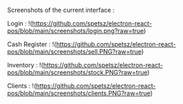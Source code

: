 Screenshots of the current interface :

Login : 
!(https://github.com/spetsz/electron-react-pos/blob/main/screenshots/login.png?raw=true)

Cash Register :
!(https://github.com/spetsz/electron-react-pos/blob/main/screenshots/sell.PNG?raw=true)

Inventory :
!(https://github.com/spetsz/electron-react-pos/blob/main/screenshots/stock.PNG?raw=true)

Clients :
!(https://github.com/spetsz/electron-react-pos/blob/main/screenshots/clients.PNG?raw=true)

